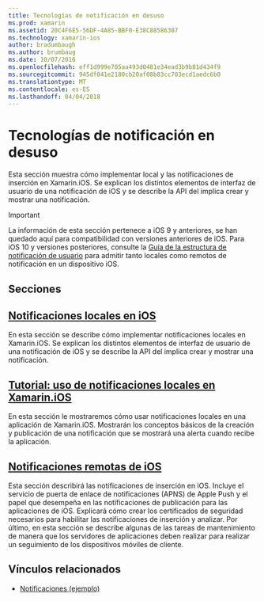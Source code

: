 ```yaml
---
title: Tecnologías de notificación en desuso
ms.prod: xamarin
ms.assetid: 20C4F6E5-56DF-4A85-BBF0-E38C88586307
ms.technology: xamarin-ios
author: bradumbaugh
ms.author: brumbaug
ms.date: 10/07/2016
ms.openlocfilehash: eff1d999e705aa493d0481e34ead3b9b81d434f9
ms.sourcegitcommit: 945df041e2180cb20af08b83cc703ecd1aedc6b0
ms.translationtype: MT
ms.contentlocale: es-ES
ms.lasthandoff: 04/04/2018
---
```

# <a name="deprecated-notification-technologies"></a>Tecnologías de notificación en desuso

Esta sección muestra cómo implementar local y las notificaciones de inserción en Xamarin.iOS. Se explican los distintos elementos de interfaz de usuario de una notificación de iOS y se describe la API del implica crear y mostrar una notificación.

> [!IMPORTANT]
> La información de esta sección pertenece a iOS 9 y anteriores, se han quedado aquí para compatibilidad con versiones anteriores de iOS. Para iOS 10 y versiones posteriores, consulte la [Guía de la estructura de notificación de usuario](~/ios/platform/user-notifications/index.md) para admitir tanto locales como remotos de notificación en un dispositivo iOS.




## <a name="sections"></a>Secciones

<a name="Local Notifications In iOS" />

##  <a name="local-notifications-in-ioslocal-notifications-in-iosmd"></a>[Notificaciones locales en iOS](local-notifications-in-ios.md)

En esta sección se describe cómo implementar notificaciones locales en Xamarin.iOS. Se explican los distintos elementos de interfaz de usuario de una notificación de iOS y se describe la API del implica crear y mostrar una notificación.

<a name="Local Notifications Walkthrough" />

##  <a name="walkthrough---using-local-notifications-in-xamarinioslocal-notifications-in-ios-walkthroughmd"></a>[Tutorial: uso de notificaciones locales en Xamarin.iOS](local-notifications-in-ios-walkthrough.md)

En esta sección le mostraremos cómo usar notificaciones locales en una aplicación de Xamarin.iOS. Mostrarán los conceptos básicos de la creación y publicación de una notificación que se mostrará una alerta cuando recibe la aplicación.

<a name="Remote Notifications In iOS" />

##  <a name="remote-notifications-in-iosremote-notifications-in-iosmd"></a>[Notificaciones remotas de iOS](remote-notifications-in-ios.md)

Esta sección describirá las notificaciones de inserción en iOS. Incluye el servicio de puerta de enlace de notificaciones (APNS) de Apple Push y el papel que desempeña en las notificaciones de publicación para las aplicaciones de iOS. Explicará cómo crear los certificados de seguridad necesarios para habilitar las notificaciones de inserción y analizar. Por último, en esta sección se describe algunas de las tareas de mantenimiento de manera que los servidores de aplicaciones deben realizar para realizar un seguimiento de los dispositivos móviles de cliente.

## <a name="related-links"></a>Vínculos relacionados

- [Notificaciones (ejemplo)](https://developer.xamarin.com/samples/monotouch/Notifications/)

